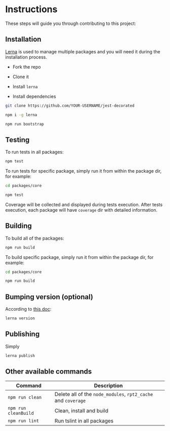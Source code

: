 # Instructions

These steps will guide you through contributing to this project:

## Installation

[Lerna](https://github.com/lerna/lerna) is used to manage multiple packages and you will need it during the installation process.

- Fork the repo

- Clone it

- Install `lerna`

- Install dependencies

```bash
git clone https://github.com/YOUR-USERNAME/jest-decorated

npm i -g lerna

npm run bootstrap
```

## Testing

To run tests in all packages:

```bash
npm test
```

To run tests for specific package, simply run it from within the package dir, for example:

```bash
cd packages/core

npm test
```

Coverage will be collected and displayed during tests execution. After tests execution, each package will have `coverage` dir with detailed information.

## Building

To build all of the packages:

```bash
npm run build
```

To build specific package, simply run it from within the package dir, for example:

```bash
cd packages/core

npm run build
```

## Bumping version (optional)

According to [this doc](https://github.com/lerna/lerna/tree/main/commands/version):

```bash
lerna version 
```

## Publishing

Simply

```bash
lerna publish
```

## Other available commands

| Command              | Description                                                    |
| -------------------- | ---------------------------------------------------------------|
| `npm run clean`      | Delete all of the `node_modules`, `rpt2_cache` and `coverage`  |                                                   |         
| `npm run cleanBuild` | Clean, install and build                                       |     
| `npm run lint`       | Run tslint in all packages                                     |  

